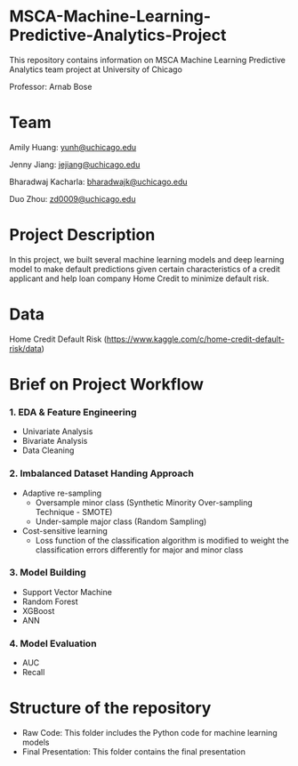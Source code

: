 # MSCA-Machine-Learning-Predictive-Analytics-Project
This repository contains information on MSCA Machine Learning Predictive Analytics team project at University of Chicago

Professor: Arnab Bose

# Team
Amily Huang: yunh@uchicago.edu

Jenny Jiang: jejiang@uchicago.edu 

Bharadwaj Kacharla: bharadwajk@uchicago.edu

Duo Zhou: zd0009@uchicago.edu


# Project Description
In this project, we built several machine learning models and deep learning model to make default predictions given certain characteristics of a credit applicant and help loan company Home Credit to minimize default risk.

# Data
Home Credit Default Risk (https://www.kaggle.com/c/home-credit-default-risk/data)

# Brief on Project Workflow
### 1. EDA & Feature Engineering
- Univariate Analysis
- Bivariate Analysis
- Data Cleaning

### 2. Imbalanced Dataset Handing Approach
- Adaptive re-sampling
  * Oversample minor class (Synthetic Minority Over-sampling Technique - SMOTE)
  * Under-sample major class (Random Sampling)
- Cost-sensitive learning
  * Loss function of the classification algorithm is modified to weight the classification errors differently for major and minor class

### 3. Model Building
- Support Vector Machine
- Random Forest
- XGBoost
- ANN

### 4. Model Evaluation
- AUC
- Recall

# Structure of the repository
- Raw Code: This folder includes the Python code for machine learning models
- Final Presentation: This folder contains the final presentation

